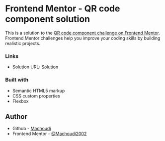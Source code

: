 # Frontend Mentor - QR code component solution

This is a solution to the [QR code component challenge on Frontend Mentor](https://www.frontendmentor.io/challenges/qr-code-component-iux_sIO_H). Frontend Mentor challenges help you improve your coding skills by building realistic projects. 



### Links

- Solution URL: [Solution](https://github.com/Machoudi2002/qr-code-component-main)


### Built with

- Semantic HTML5 markup
- CSS custom properties
- Flexbox

## Author

- Github - [Machoudi](https://github.com/Machoudi2002)
- Frontend Mentor - [@Machoudi2002](https://www.frontendmentor.io/profile/Machoudi2002)



